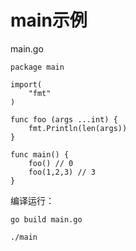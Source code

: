 # main示例

main.go
```
package main

import(
    "fmt"
)

func foo (args ...int) {
    fmt.Println(len(args))
}

func main() {
    foo() // 0
    foo(1,2,3) // 3
}
```

编译运行：
```
go build main.go

./main
```